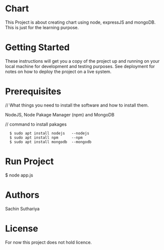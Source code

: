 # Chart
This Project is about creating chart using node, expressJS and mongoDB. This is just for the learning purpose.

# Getting Started
These instructions will get you a copy of the project up and running on your local machine for development and testing purposes. See deployment for notes on how to deploy the project on a live system.

# Prerequisites

// What things you need to install the software and how to install them.

  NodeJS,
  Node Pakage Manager (npm) and
  MongoDB
 
// command to install pakages

      $ sudo apt install nodejs   --nodejs
      $ sudo apt install npm      --npm
      $ sudo apt install mongodb  --mongodb
      
# Run Project
   $ node app.js
   
# Authors
  Sachin Suthariya
  
# License
  For now this project does not hold licence.
  
 
